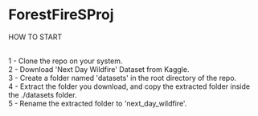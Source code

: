 # ForestFireSProj

HOW TO START <br /> <br />

1 - Clone the repo on your system. <br />
2 - Download 'Next Day Wildfire' Dataset from Kaggle. <br />
3 - Create a folder named 'datasets' in the root directory of the repo. <br />
4 - Extract the folder you download, and copy the extracted folder inside the ./datasets folder. <br />
5 - Rename the extracted folder to 'next_day_wildfire'. <br />

